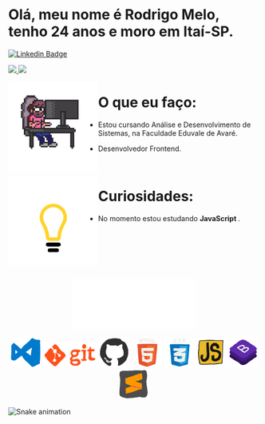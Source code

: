<h1>Olá, meu nome é Rodrigo Melo, tenho 24 anos e moro em Itaí-SP. </h1>

[![Linkedin Badge](https://img.shields.io/badge/-LinkedIn-blue?style=flat-square&logo=Linkedin&logoColor=white&link=https://www.linkedin.com/in/rodrigo-melo-313a87142)](https://www.linkedin.com/in/rodrigo-melo-313a87142)
 
<div>
  <a align="center" href="https://github.com/Rodrigomelo220">
    <img height="160em" src="https://github-readme-stats.vercel.app/api?username=Rodrigomelo220&show_icons=true&theme=dracula&include_all_commits=true&count_private=true"/>
    <img height="160em" src="https://github-readme-stats.vercel.app/api/top-langs/?username=Rodrigomelo220&layout=compact&langs_count=7&theme=dracula"/>
  </a>
</div>

 <img align="left" src="https://github.com/Rodrigomelo220/Rodrigomelo220/blob/main/.github/images/dev.gif" alt="Dev" height="180"/> <h1>O que eu faço:</h1>

- Estou cursando Análise e Desenvolvimento de Sistemas, na Faculdade Eduvale de Avaré.

- Desenvolvedor Frontend.

</br>

<img align="left" src="https://github.com/Rodrigomelo220/Rodrigomelo220/blob/main/.github/images/lampada.gif" alt="pcPixel" height="180"/> <h1> Curiosidades: </h1>

- No momento estou estudando <strong> JavaScript </strong>.

<br>
<br>
<br>
<br>

<br>
 
 <p align="center">
 <img src="https://github.com/Rodrigomelo220/Rodrigomelo220/blob/main/.github/images/developer.gif" alt="Developer" height="100"/>
</p>

<p align="center">
 <img src="https://github.com/Rodrigomelo220/Rodrigomelo220/blob/main/.github/images/vsCode.gif" alt="VSCode" height="60"/>
 <img src="https://github.com/Rodrigomelo220/Rodrigomelo220/blob/main/.github/images/git.gif" alt="Git" height="50"/>
 <img src="https://github.com/Rodrigomelo220/Rodrigomelo220/blob/main/.github/images/github.gif" alt="Github" height="60"/>
 <img src="https://github.com/Rodrigomelo220/Rodrigomelo220/blob/main/.github/images/html-5.gif" alt="HTML" height="60"/>
 <img src="https://github.com/Rodrigomelo220/Rodrigomelo220/blob/main/.github/images/css3.gif" alt="CSS" height="60"/>
 <img src="https://github.com/Rodrigomelo220/Rodrigomelo220/blob/main/.github/images/js.gif" alt="Javascript" height="60"/>
 <img src="https://github.com/Rodrigomelo220/Rodrigomelo220/blob/main/.github/images/bootstrap.gif" alt="Bootstrap" height="60"/>
 <img src="https://github.com/Rodrigomelo220/Rodrigomelo220/blob/main/.github/images/sublime.gif" alt="Sublime" height="60"/>
 </p>
  
  <a href="https://github.com/Rodrigomelo220/rafaballerini/blob/output/github-contribution-grid-snake.svg"><a>
  
 ![Snake animation](https://github.com/Rodrigomelo220/rafaballerini/blob/output/github-contribution-grid-snake.svg)
